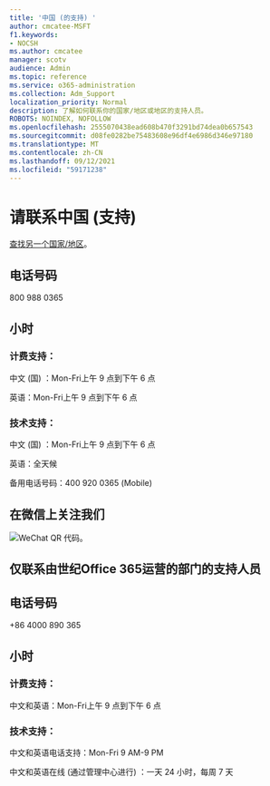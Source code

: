 ```yaml
---
title: '中国 (的支持) '
author: cmcatee-MSFT
f1.keywords:
- NOCSH
ms.author: cmcatee
manager: scotv
audience: Admin
ms.topic: reference
ms.service: o365-administration
ms.collection: Adm_Support
localization_priority: Normal
description: 了解如何联系你的国家/地区或地区的支持人员。
ROBOTS: NOINDEX, NOFOLLOW
ms.openlocfilehash: 2555070438ead608b470f3291bd74dea0b657543
ms.sourcegitcommit: d08fe0282be75483608e96df4e6986d346e97180
ms.translationtype: MT
ms.contentlocale: zh-CN
ms.lasthandoff: 09/12/2021
ms.locfileid: "59171238"
---
```

# <a name="contact-support-for-china-prc"></a>请联系中国 (支持) 

[查找另一个国家/地区](../../business-video/get-help-support.md)。

## <a name="phone-number"></a>电话号码
800 988 0365

## <a name="hours"></a>小时
### <a name="billing-support"></a>计费支持：

中文 (国) ：Mon-Fri上午 9 点到下午 6 点

英语：Mon-Fri上午 9 点到下午 6 点

### <a name="technical-support"></a>技术支持：

中文 (国) ：Mon-Fri上午 9 点到下午 6 点

英语：全天候

备用电话号码：400 920 0365 (Mobile) 

## <a name="follow-us-on-wechat"></a>在微信上关注我们
![WeChat QR 代码。](../../media/4d8fe09c-1a11-4cd8-be4c-75add8dccddd.jpg)

## <a name="contact-support-for-office-365-operated-by-21vianet-only"></a>仅联系由世纪Office 365运营的部门的支持人员
## <a name="phone-number"></a>电话号码
+86 4000 890 365

## <a name="hours"></a>小时
### <a name="billing-support"></a>计费支持：

中文和英语：Mon-Fri上午 9 点到下午 6 点

### <a name="technical-support"></a>技术支持：

中文和英语电话支持：Mon-Fri 9 AM-9 PM

中文和英语在线 (通过管理中心进行) ：一天 24 小时，每周 7 天
